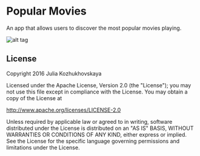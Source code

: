 # Popular Movies
An app that allows users to discover the most popular movies playing.

![alt tag](https://assets.tmdb.org/images/logos/var_2_1_PoweredByTMDB_Blk_Logo_Bree.png)

## License
Copyright 2016 Julia Kozhukhovskaya

Licensed under the Apache License, Version 2.0 (the "License");
you may not use this file except in compliance with the License.
You may obtain a copy of the License at

   http://www.apache.org/licenses/LICENSE-2.0

Unless required by applicable law or agreed to in writing, software
distributed under the License is distributed on an "AS IS" BASIS,
WITHOUT WARRANTIES OR CONDITIONS OF ANY KIND, either express or implied.
See the License for the specific language governing permissions and
limitations under the License.
